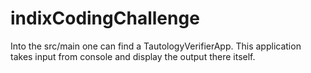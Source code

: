 # indixCodingChallenge
Into the src/main one can find a TautologyVerifierApp.
This application takes input from console and display the output there itself.
